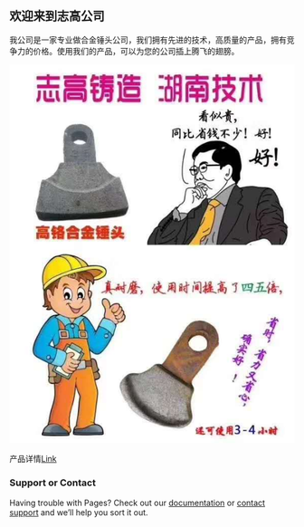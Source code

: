 ## 欢迎来到志高公司

我公司是一家专业做合金锤头公司，我们拥有先进的技术，高质量的产品，拥有竞争力的价格。使用我们的产品，可以为您的公司插上腾飞的翅膀。


![Image](/img/img1.JPG)

产品详情[Link](./detail.md)


### Support or Contact

Having trouble with Pages? Check out our [documentation](https://help.github.com/categories/github-pages-basics/) or [contact support](https://github.com/contact) and we’ll help you sort it out.
